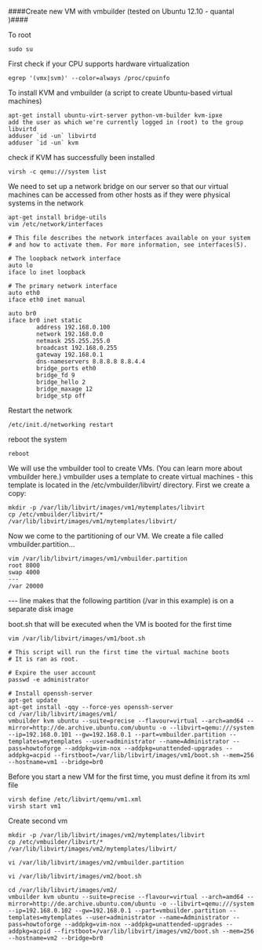 ####Create new  VM with vmbuilder (tested on Ubuntu 12.10 - quantal )####

To root

```
sudo su
```

First check if your CPU supports hardware virtualization

```
egrep '(vmx|svm)' --color=always /proc/cpuinfo
```

To install KVM and vmbuilder (a script to create Ubuntu-based virtual machines)


```
apt-get install ubuntu-virt-server python-vm-builder kvm-ipxe
add the user as which we're currently logged in (root) to the group libvirtd
adduser `id -un` libvirtd
adduser `id -un` kvm
```

check if KVM has successfully been installed

```
virsh -c qemu:///system list
```


We need to set up a network bridge on our server so that our virtual machines can be accessed from other hosts as if they were physical systems in the network

```
apt-get install bridge-utils
vim /etc/network/interfaces
```

```
# This file describes the network interfaces available on your system
# and how to activate them. For more information, see interfaces(5).

# The loopback network interface
auto lo
iface lo inet loopback

# The primary network interface
auto eth0
iface eth0 inet manual

auto br0
iface br0 inet static
        address 192.168.0.100
        network 192.168.0.0
        netmask 255.255.255.0
        broadcast 192.168.0.255
        gateway 192.168.0.1
        dns-nameservers 8.8.8.8 8.8.4.4
        bridge_ports eth0
        bridge_fd 9
        bridge_hello 2
        bridge_maxage 12
        bridge_stp off
```        
        
Restart the network

```
/etc/init.d/networking restart
```

reboot the system

```
reboot
```

We will use the vmbuilder tool to create VMs. (You can learn more about vmbuilder here.) vmbuilder uses a template to create virtual machines - this template is located in the /etc/vmbuilder/libvirt/ directory. First we create a copy:

```
mkdir -p /var/lib/libvirt/images/vm1/mytemplates/libvirt
cp /etc/vmbuilder/libvirt/* /var/lib/libvirt/images/vm1/mytemplates/libvirt/
```

Now we come to the partitioning of our VM. We create a file called vmbuilder.partition...

```
vim /var/lib/libvirt/images/vm1/vmbuilder.partition
root 8000
swap 4000
---
/var 20000
```

--- line makes that the following partition (/var in this example) is on a separate disk image


boot.sh that will be executed when the VM is booted for the first time

```
vim /var/lib/libvirt/images/vm1/boot.sh
```

```
# This script will run the first time the virtual machine boots
# It is ran as root.

# Expire the user account
passwd -e administrator

# Install openssh-server
apt-get update
apt-get install -qqy --force-yes openssh-server
cd /var/lib/libvirt/images/vm1/
vmbuilder kvm ubuntu --suite=precise --flavour=virtual --arch=amd64 --mirror=http://de.archive.ubuntu.com/ubuntu -o --libvirt=qemu:///system --ip=192.168.0.101 --gw=192.168.0.1 --part=vmbuilder.partition --templates=mytemplates --user=administrator --name=Administrator --pass=howtoforge --addpkg=vim-nox --addpkg=unattended-upgrades --addpkg=acpid --firstboot=/var/lib/libvirt/images/vm1/boot.sh --mem=256 --hostname=vm1 --bridge=br0
```

Before you start a new VM for the first time, you must define it from its xml file

```
virsh define /etc/libvirt/qemu/vm1.xml
virsh start vm1
```

Create second vm

```
mkdir -p /var/lib/libvirt/images/vm2/mytemplates/libvirt
cp /etc/vmbuilder/libvirt/* /var/lib/libvirt/images/vm2/mytemplates/libvirt/

vi /var/lib/libvirt/images/vm2/vmbuilder.partition

vi /var/lib/libvirt/images/vm2/boot.sh

cd /var/lib/libvirt/images/vm2/
vmbuilder kvm ubuntu --suite=precise --flavour=virtual --arch=amd64 --mirror=http://de.archive.ubuntu.com/ubuntu -o --libvirt=qemu:///system --ip=192.168.0.102 --gw=192.168.0.1 --part=vmbuilder.partition --templates=mytemplates --user=administrator --name=Administrator --pass=howtoforge --addpkg=vim-nox --addpkg=unattended-upgrades --addpkg=acpid --firstboot=/var/lib/libvirt/images/vm2/boot.sh --mem=256 --hostname=vm2 --bridge=br0
```
